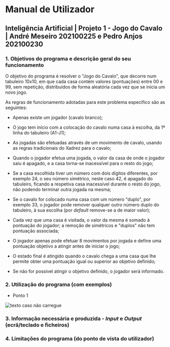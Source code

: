 # **Manual de Utilizador**

## Inteligência Artificial | Projeto 1 - Jogo do Cavalo | André Meseiro 202100225 e Pedro Anjos 202100230

### 1. Objetivos do programa e descrição geral do seu funcionamento

O objetivo do programa é resolver o "Jogo do Cavalo", que decorre num tabuleiro 10x10, em que cada casa contém valores (pontuações) entre 00 e 99, sem repetição, distribuídos de forma aleatória cada vez que se inicia um novo jogo.

As regras de funcionamento adotadas para este problema específico são as seguintes:

* Apenas existe um jogador (cavalo branco);

* O jogo tem início com a colocação do cavalo numa casa à escolha, da 1ª linha do tabuleiro (A1-J1);

* As jogadas são efetuadas através de um movimento de cavalo, usando as regras tradicionais do Xadrez para o cavalo;

* Quando o jogador efetua uma jogada, o valor da casa de onde o jogador saiu é apagado, e a casa torna-se inacessível para o resto do jogo;

* Se a casa escolhida tiver um número com dois dígitos diferentes, por exemplo 24, o seu número simétrico, neste caso 42, é apagado do tabuleiro, ficando a respetiva casa inacessível durante o resto do jogo, não podendo terminar outra jogada na mesma;

* Se o cavalo for colocado numa casa com um número "duplo", por exemplo 33, o jogador pode remover qualquer outro número duplo do tabuleiro, à sua escolha (por *default* remove-se a de maior valor);

* Cada vez que uma casa é visitada, o valor da mesma é somado à pontuação do jogador; a remoção de simétricos e "duplos" não tem pontuação associada;

* O jogador apenas pode efetuar 8 movimentos por jogada e define uma pontuação objetivo a atingir antes de iniciar o jogo;

* O estado final é atingido quando o cavalo chega a uma casa que lhe permite obter uma pontuação igual ou superior ao objetivo definido;

* Se não for possível atingir o objetivo definido, o jogador será informado.

### 2. Utilização do programa (com exemplos)

* Ponto 1

![texto caso não carregue](http://url/to/img.png)

### 3. Informação necessária e produzida - *Input* e *Output* (ecrã/teclado e ficheiros)



### 4. Limitações do programa (do ponto de vista do utilizador)


